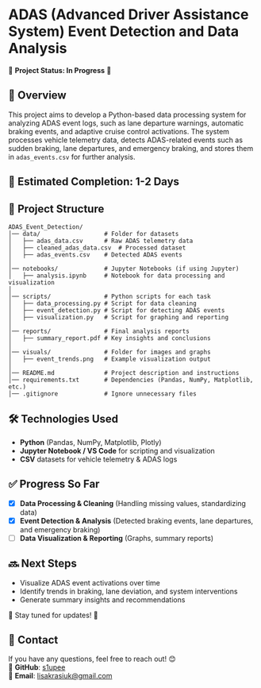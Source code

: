 # ADAS (Advanced Driver Assistance System) Event Detection and Data Analysis

🚗 **Project Status: In Progress** 🚗

## 📌 Overview
This project aims to develop a Python-based data processing system for analyzing ADAS event logs, such as lane departure warnings, automatic braking events, and adaptive cruise control activations. The system processes vehicle telemetry data, detects ADAS-related events such as sudden braking, lane departures, and emergency braking, and stores them in `adas_events.csv` for further analysis.

## 📅 Estimated Completion: 1-2 Days

## 📂 Project Structure
```
ADAS_Event_Detection/
│── data/                  # Folder for datasets
│   ├── adas_data.csv      # Raw ADAS telemetry data
│   ├── cleaned_adas_data.csv  # Processed dataset
│   ├── adas_events.csv    # Detected ADAS events
│
│── notebooks/             # Jupyter Notebooks (if using Jupyter)
│   ├── analysis.ipynb     # Notebook for data processing and visualization
│
│── scripts/               # Python scripts for each task
│   ├── data_processing.py # Script for data cleaning
│   ├── event_detection.py # Script for detecting ADAS events
│   ├── visualization.py   # Script for graphing and reporting
│
│── reports/               # Final analysis reports
│   ├── summary_report.pdf # Key insights and conclusions
│
│── visuals/               # Folder for images and graphs
│   ├── event_trends.png   # Example visualization output
│
│── README.md              # Project description and instructions
│── requirements.txt       # Dependencies (Pandas, NumPy, Matplotlib, etc.)
│── .gitignore             # Ignore unnecessary files
```

## 🛠 Technologies Used
- **Python** (Pandas, NumPy, Matplotlib, Plotly)
- **Jupyter Notebook / VS Code** for scripting and visualization
- **CSV** datasets for vehicle telemetry & ADAS logs

## ✅ Progress So Far
- [x] **Data Processing & Cleaning** (Handling missing values, standardizing data)
- [x] **Event Detection & Analysis** (Detected braking events, lane departures, and emergency braking)
- [ ] **Data Visualization & Reporting** (Graphs, summary reports)

## 🔜 Next Steps
- Visualize ADAS event activations over time
- Identify trends in braking, lane deviation, and system interventions
- Generate summary insights and recommendations

🚀 Stay tuned for updates! 🚀

## 📩 Contact
If you have any questions, feel free to reach out! 😊  
🔗 **GitHub**: [s1upee](https://github.com/s1upee)  
🔗 **Email**: lisakrasiuk@gmail.com

